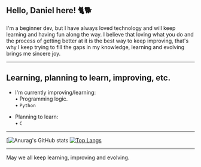 ## Hello, Daniel here! 🐈🐕

  I'm a beginner dev, but I have always loved technology and will keep learning and having fun along the way. I believe that loving what you do and the process of getting better at it is the best way to keep improving, that's why I keep trying to fill the gaps in my knowledge, learning and evolving brings me sincere joy.

  -----------------------
## Learning, planning to learn, improving, etc.  

- I'm currently improving/learning:  
• Programming logic.  
•  `Python`  

- Planning to learn:  
• `C`

--------

[![Anurag's GitHub stats](https://github-readme-stats.vercel.app/api?username=Daniel-Schu-De-Araujo&show_icons=true&theme=radical) [![Top Langs](https://github-readme-stats.vercel.app/api/top-langs/?username=Daniel-Schu-De-Araujo&show_icons=true&theme=radical)](https://github.com/anuraghazra/github-readme-stats)

--------
  May we all keep learning, improving and evolving.
